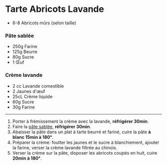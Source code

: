# Tarte Abricots Lavande

- 6-8 Abricots mûrs (selon taille)

### Pâte sablée

- 250g Farine
- 125g Beurre
- 80g Sucre
- 1 Œuf

### Crème lavande

- 2 cc Lavande comestible
- 2 Jaunes d'œuf
- 25cL Crème liquide
- 60g Sucre
- 30g Farine

---

1. Porter à frémissement la crème avec la lavande, **réfrigérer 30min**.
2. Faire la [pâte sablée](pate-sablee.md), **réfrigérer 30min**.
3. Abaisser la pâte dans un plat à tarte beurré et fariné, cuire la pâte **à blanc 15min à 180°**.
4. Préparer la crème: foutter les jaunes et le sucre à blanchiement, ajouter la farine, verser la crème lavande filtrée au chinois.
5. Verser la crème sur la pâte, disposer les abricots coupés en huit, cuire **20min à 180°**.
